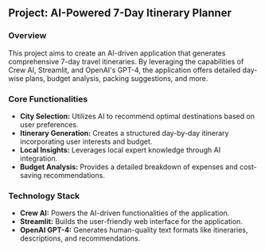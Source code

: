 ## **Project: AI-Powered 7-Day Itinerary Planner**

### Overview
This project aims to create an AI-driven application that generates comprehensive 7-day travel itineraries. By leveraging the capabilities of Crew AI, Streamlit, and OpenAI's GPT-4, the application offers detailed day-wise plans, budget analysis, packing suggestions, and more.

### Core Functionalities
* **City Selection:** Utilizes AI to recommend optimal destinations based on user preferences.
* **Itinerary Generation:** Creates a structured day-by-day itinerary incorporating user interests and budget.
* **Local Insights:** Leverages local expert knowledge through AI integration.
* **Budget Analysis:** Provides a detailed breakdown of expenses and cost-saving recommendations.

### Technology Stack
* **Crew AI:** Powers the AI-driven functionalities of the application.
* **Streamlit:** Builds the user-friendly web interface for the application.
* **OpenAI GPT-4:** Generates human-quality text formats like itineraries, descriptions, and recommendations.
